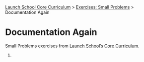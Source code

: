 [Launch School Core Curriculum](/README.md) >
[Exercises: Small Problems](/exercises/small_problems/small_problems_contents.md) >
Documentation Again

# Documentation Again

Small Problems exercises from [Launch School’s](https://launchschool.com) [Core Curriculum](https://launchschool.com/courses).

1.  
